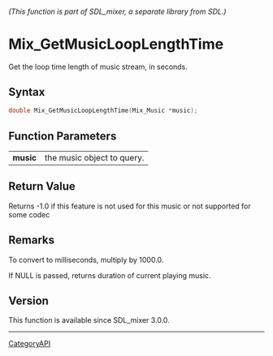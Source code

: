 ###### (This function is part of SDL_mixer, a separate library from SDL.)
# Mix_GetMusicLoopLengthTime

Get the loop time length of music stream, in seconds.

## Syntax

```c
double Mix_GetMusicLoopLengthTime(Mix_Music *music);

```

## Function Parameters

|               |                            |
| ------------- | -------------------------- |
| **music**     | the music object to query. |

## Return Value

Returns -1.0 if this feature is not used for this music or not supported
for some codec

## Remarks

To convert to milliseconds, multiply by 1000.0.

If NULL is passed, returns duration of current playing music.

## Version

This function is available since SDL_mixer 3.0.0.

----
[CategoryAPI](CategoryAPI)

